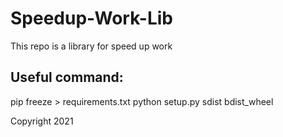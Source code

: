# Speedup-Work-Lib

This repo is a library for speed up work

## Useful command:

pip freeze > requirements.txt
python setup.py sdist bdist_wheel

Copyright 2021
